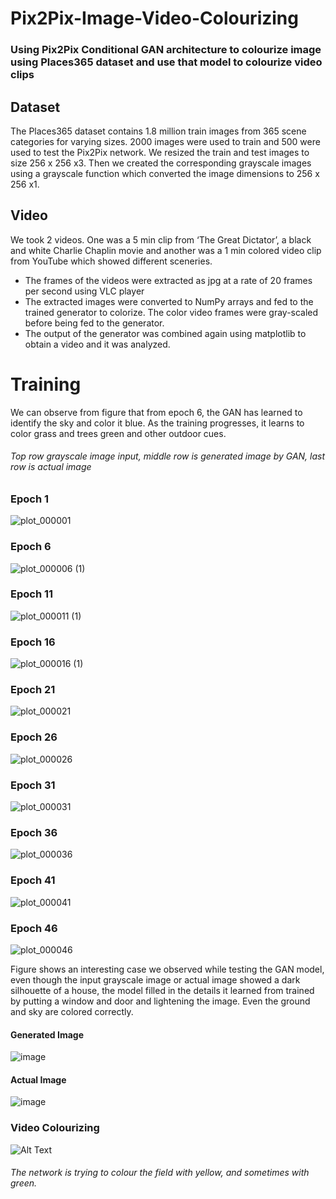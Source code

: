 # Pix2Pix-Image-Video-Colourizing
### Using Pix2Pix Conditional GAN architecture to colourize image using Places365 dataset and use that model to colourize video clips

## Dataset
The Places365 dataset contains 1.8 million train images from 365 scene categories for varying sizes. 2000 images were used to train and 500 were used to test the Pix2Pix network. We resized the train and test images to size 256 x 256 x3. Then we created the corresponding grayscale images using a grayscale function which converted the image dimensions to 256 x 256 x1. 

## Video 
We took 2 videos. One was a 5 min clip from ‘The Great Dictator’, a black and white Charlie Chaplin movie and another was a 1 min colored video clip from YouTube which showed different sceneries.
- The frames of the videos were extracted as jpg at a rate of 20 frames per second using VLC player
- The extracted images were converted to NumPy arrays and fed to the trained generator to colorize. The color video frames were gray-scaled before being fed to the generator.
- The output of the generator was combined again using matplotlib to obtain a video and it was analyzed.

# Training 
We can observe from figure that from epoch 6, the GAN has learned to identify the sky and color it blue. As the training progresses, it learns to color grass and trees green and other outdoor cues. 
###### Top row grayscale image input, middle row is generated image by GAN, last row is actual image

### Epoch 1
![plot_000001](https://user-images.githubusercontent.com/15833382/102006410-eb52a880-3d46-11eb-8d81-f96685cb90e8.png)
### Epoch 6
![plot_000006 (1)](https://user-images.githubusercontent.com/15833382/102006469-5603e400-3d47-11eb-9036-2fc28e08acba.png)
### Epoch 11
![plot_000011 (1)](https://user-images.githubusercontent.com/15833382/102006472-5b612e80-3d47-11eb-832f-ae2a940d1f67.png)
### Epoch 16
![plot_000016 (1)](https://user-images.githubusercontent.com/15833382/102006480-61efa600-3d47-11eb-8676-be403c2cef7f.png)
### Epoch 21
![plot_000021](https://user-images.githubusercontent.com/15833382/102006484-66b45a00-3d47-11eb-91ee-dae19fffa607.png)
### Epoch 26
![plot_000026](https://user-images.githubusercontent.com/15833382/102006486-6a47e100-3d47-11eb-80a1-54bd3f8808ba.png)
### Epoch 31
![plot_000031](https://user-images.githubusercontent.com/15833382/102006488-6f0c9500-3d47-11eb-9e09-921a77890e60.png)
### Epoch 36
![plot_000036](https://user-images.githubusercontent.com/15833382/102006489-72a01c00-3d47-11eb-9792-4efee41a5dbf.png)
### Epoch 41
![plot_000041](https://user-images.githubusercontent.com/15833382/102006491-7895fd00-3d47-11eb-96a9-5c44552654a3.png)
### Epoch 46
![plot_000046](https://user-images.githubusercontent.com/15833382/102006495-7c298400-3d47-11eb-8732-e6165098609b.png)

Figure shows an interesting case we observed while testing the GAN model, even though the input grayscale image or actual image showed a dark silhouette of a house, the model filled in the details it learned from trained by putting a window and door and lightening the image. Even the ground and sky are colored correctly. 
#### Generated Image
![image](https://user-images.githubusercontent.com/15833382/102009838-33ca9000-3d60-11eb-9ab0-dbbe53eddd20.png)
#### Actual Image
![image](https://user-images.githubusercontent.com/15833382/102009840-375e1700-3d60-11eb-86f8-c42bd998de2a.png)

### Video Colourizing
![Alt Text](https://j.gifs.com/OMAvmE.gif)
###### The network is trying to colour the field with yellow, and sometimes with green.







